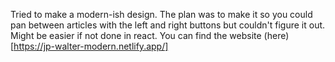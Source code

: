 Tried to make a modern-ish design. The plan was to make it so you could pan between articles with the left and right buttons but couldn't figure it out. Might be easier if not done in react. You can find the website (here)[https://jp-walter-modern.netlify.app/]

